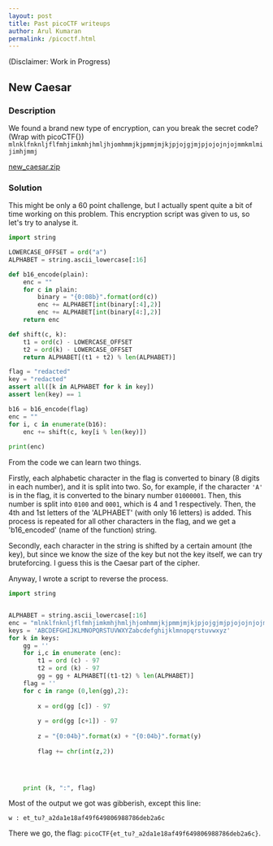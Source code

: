 ```yaml
---
layout: post
title: Past picoCTF writeups
author: Arul Kumaran
permalink: /picoctf.html
---
```


(Disclaimer: Work in Progress)

## New Caesar
### Description
We found a brand new type of encryption, can you break the secret code? (Wrap with picoCTF{}) 
```mlnklfnknljflfmhjimkmhjhmljhjomhmmjkjpmmjmjkjpjojgjmjpjojojnjojmmkmlmijimhjmmj```

[new_caesar.zip](https://github.com/xxdydx/CTF-Stuff/files/6438749/new_caesar.zip)

### Solution
This might be only a 60 point challenge, but I actually spent quite a bit of time working on this problem. 
This encryption script was given to us, so let's try to analyse it.

```python
import string

LOWERCASE_OFFSET = ord("a")
ALPHABET = string.ascii_lowercase[:16]

def b16_encode(plain):
	enc = ""
	for c in plain:
		binary = "{0:08b}".format(ord(c)) 
		enc += ALPHABET[int(binary[:4],2)] 
		enc += ALPHABET[int(binary[4:],2)]
	return enc

def shift(c, k):
	t1 = ord(c) - LOWERCASE_OFFSET
	t2 = ord(k) - LOWERCASE_OFFSET
	return ALPHABET[(t1 + t2) % len(ALPHABET)]

flag = "redacted"
key = "redacted"
assert all([k in ALPHABET for k in key])
assert len(key) == 1

b16 = b16_encode(flag)
enc = ""
for i, c in enumerate(b16):
	enc += shift(c, key[i % len(key)])
	
print(enc)
```
From the code we can learn two things. 

Firstly, each alphabetic character in the flag is converted to binary (8 digits in each number), and it is split into two. So, for example, if the character ```'A'``` is in the flag, it is converted to the binary number ```01000001```. Then, this number is split into ```0100``` and ```0001```, which is 4 and 1 respectively. Then, the 4th and 1st letters of the 'ALPHABET' (with only 16 letters) is added. This process is repeated for all other characters in the flag, and we get a 'b16_encoded' (name of the function) string.

Secondly, each character in the string is shifted by a certain amount (the key), but since we know the size of the key but not the key itself, we can try bruteforcing. I guess this is the Caesar part of the cipher.

Anyway, I wrote a script to reverse the process.

```python
import string


ALPHABET = string.ascii_lowercase[:16]
enc = "mlnklfnknljflfmhjimkmhjhmljhjomhmmjkjpmmjmjkjpjojgjmjpjojojnjojmmkmlmijimhjmmj"
keys = 'ABCDEFGHIJKLMNOPQRSTUVWXYZabcdefghijklmnopqrstuvwxyz'
for k in keys:
    gg = ''
    for i,c in enumerate (enc):
        t1 = ord (c) - 97
        t2 = ord (k) - 97
        gg = gg + ALPHABET[(t1-t2) % len(ALPHABET)]
    flag = ''
    for c in range (0,len(gg),2):
        
        x = ord(gg [c]) - 97
        
        y = ord(gg [c+1]) - 97
        
        z = "{0:04b}".format(x) + "{0:04b}".format(y)
    
        flag += chr(int(z,2))

        


    print (k, ":", flag)
```
Most of the output we got was gibberish, except this line:

```w : et_tu?_a2da1e18af49f649806988786deb2a6c```

There we go, the flag: ```picoCTF{et_tu?_a2da1e18af49f649806988786deb2a6c}```.
